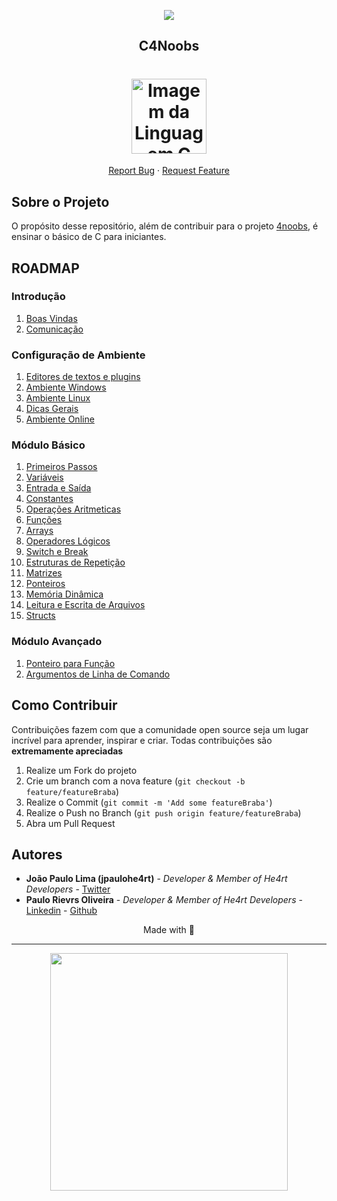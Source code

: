 <p align="center">
  <a href="https://github.com/he4rt/4noobs" target="_blank">
    <img src="./.github/header-4noobs.svg">
  </a>
</p>

<p align="center">
  <h2 align="center">C4Noobs</h2>

  <h1 align="center">
  <img src="./src/imgs/c.png" alt="Imagem da Linguagem C" width="120">
</h1>
  
  <p align="center">
    <a href="https://github.com/jpaulohe4rt/c4noobs/issues">Report Bug</a>
    ·
    <a href="https://github.com/jpaulohe4rt/c4noobs/issues">Request Feature</a>
  </p>
</p>

## Sobre o Projeto
<p align="left">
  O propósito desse repositório, além de contribuir para o projeto <a href="https://github.com/he4rt/4noobs">4noobs</a>, é ensinar o básico de C para iniciantes.
</p>

## ROADMAP

### Introdução

1. [Boas Vindas](/src/1-Introducao/1-Boas-vindas.md)
2. [Comunicação](/src/1-Introducao/2-Comunicacao.md)

### Configuração de Ambiente

1. [Editores de textos e plugins](/src/2-Ambiente/1-Editores-e-plugins.md)
2. [Ambiente Windows](/src/2-Ambiente/2-Ambiente-windows.md)
3. [Ambiente Linux](/src/2-Ambiente/3-Ambiente-linux.md)
4. [Dicas Gerais](/src/2-Ambiente/4-Dicas-gerais.md)
5. [Ambiente Online](/src/2-Ambiente/5-Ambiente-online.md)

### Módulo Básico

01. [Primeiros Passos](/src/3-Basico/01-PrimeirosPassos.md)
02. [Variáveis](/src/3-Basico/02-Variaveis.md)
03. [Entrada e Saída](/src/3-Basico/03-Entrada-Saida.md)
04. [Constantes](/src/3-Basico/04-Constantes.md)
05. [Operações Aritmeticas](/src/3-Basico/05-OperacoesAritmeticas.md)
06. [Funções](/src/3-Basico/06-Funcoes.md)
07. [Arrays](/src/3-Basico/07-Arrays.md)
08. [Operadores Lógicos](/src/3-Basico/08-Operadores-Logicos.md)
09. [Switch e Break](/src/3-Basico/09-SwitchBreak.md)
10. [Estruturas de Repetição](/src/3-Basico/10-EstruturasDeRepeticao.md)
11. [Matrizes](/src/3-Basico/11-Matrizes.md)
12. [Ponteiros](/src/3-Basico/12-Ponteiros.md)
13. [Memória Dinâmica](/src/3-Basico/13-MemóriaDinâmica.md)
14. [Leitura e Escrita de Arquivos](/src/3-Basico/14-Arquivos.md)
15. [Structs](/src/3-Basico/15-Structs.md)

### Módulo Avançado

01. [Ponteiro para Função](/src/5-Avancado/1-Ponteiro-Para-Funcao.md)
02. [Argumentos de Linha de Comando](/src/5-Avancado/2-Argumentos-de-linha-de-comando.md)

## Como Contribuir

Contribuições fazem com que a comunidade open source seja um lugar incrível para aprender, inspirar e criar. Todas contribuições
são **extremamente apreciadas**

1. Realize um Fork do projeto
2. Crie um branch com a nova feature (`git checkout -b feature/featureBraba`)
3. Realize o Commit (`git commit -m 'Add some featureBraba'`)
4. Realize o Push no Branch (`git push origin feature/featureBraba`)
5. Abra um Pull Request

## Autores

- **João Paulo Lima (jpaulohe4rt)** - _Developer & Member of He4rt Developers_  - [Twitter](https://twitter.com/jpaulohe4rt)
- **Paulo Rievrs Oliveira** - _Developer & Member of He4rt Developers_ - [Linkedin](https://www.linkedin.com/in/paulo-rievrs/) - [Github](https://www.github.com/paulorievrs)

<p align="center">Made with 💜</p>

---

<p align="center">
  <a href="https://github.com/he4rt/4noobs" target="_blank">
    <img src="./.github/footer-4noobs.svg" width="380">
  </a>
</p>
